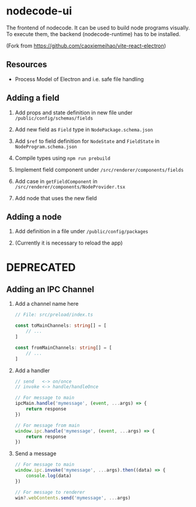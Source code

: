 # nodecode-ui

The frontend of nodecode. It can be used to build node programs visually. To execute them, the backend (nodecode-runtime) has to be installed.

(Fork from https://github.com/caoxiemeihao/vite-react-electron)

## Resources

- Process Model of Electron and i.e. safe file handling

## Adding a field

1. Add props and state definition in new file under `/public/config/schemas/fields`

1. Add new field as `Field` type in `NodePackage.schema.json`

1. Add `$ref` to field definition for `NodeState` and `FieldState` in `NodeProgram.schema.json`

1. Compile types using `npm run prebuild`

1. Implement field component under `/src/renderer/components/fields`

1. Add case in `getFieldComponent` in `/src/renderer/components/NodeProvider.tsx`

1. Add node that uses the new field

## Adding a node

1. Add definition in a file under `/public/config/packages`

1. (Currently it is necessary to reload the app)


# DEPRECATED

## Adding an IPC Channel

1. Add a channel name here

	```ts
	// File: src/preload/index.ts

	const toMainChannels: string[] = [
		// ...
	]

	const fromMainChannels: string[] = [
		// ...
	]
	```

1. Add a handler

	```ts
	// send   <-> on/once
	// invoke <-> handle/handleOnce

	// For message to main
	ipcMain.handle('mymessage', (event, ...args) => {
		return response
	})

	// For message from main
	window.ipc.handle('mymessage', (event, ...args) => {
		return response
	})
	```

1. Send a message

	```ts
	// For message to main
	window.ipc.invoke('mymessage', ...args).then((data) => {
		console.log(data)
	})

	// For message to renderer
	win?.webContents.send('mymessage', ...args)
	```